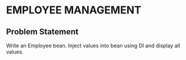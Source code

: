 # EMPLOYEE MANAGEMENT

## Problem Statement
Write an Employee bean. Inject values into bean using DI and display all values. 
